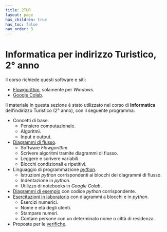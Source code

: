 ```yaml
---
title: 2TUR
layout: page
has_children: true
has_toc: false
nav_order: 3
---
```


# Informatica per indirizzo Turistico, 2° anno

Il corso richiede questi software e siti:
- [Flowgorithm](http://flowgorithm.org/download/index.html), solamente per _Windows_.
- [Google Colab](https://colab.research.google.com).

Il materiale in questa sezione è stato utilizzato nel corso di **Informatica**
dell'indirizzo Turistico (2° anno), con il seguente programma:

- Concetti di base.
  - Pensiero computazionale.
  - Algoritmi.
  - Input e output.
- [Diagrammi di flusso](diagrammi/index.md).
  - Software _Flowgorithm_.
  - Scrivere algoritmi tramite diagrammi di flusso.
  - Leggere e scrivere variabili.
  - Blocchi condizionali e ripetitivi.
- Linguaggio di programmazione _[python](codice/index.md)_.
  - Istruzioni _python_ corrispondenti ai blocchi dei diagrammi di flusso.
  - Indentazione in _python_.
  - Utilizzo di notebooks in _Google Colab_.
- [Diagrammi di esempio](esempi/index.md) con codice _python_ corrispondente.
- [Esercitazioni in laboratorio](esercitazioni/index.md) con diagrammi a blocchi e in _python_.
  - Esercizi numerici.
  - Nome e età degli utenti.
  - Stampare numeri.
  - Contare persone con un determinato nome o città di residenza.
- Proposte per le [verifiche](verifiche/index.md).